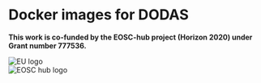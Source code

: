 # Docker images for DODAS

**This work is co-funded by the EOSC-hub project (Horizon 2020) under Grant number 777536.**                                

![EU logo](https://github.com/DODAS-TS/dodas-templates/raw/master/docs/img/eu-logo.jpeg)                              
![EOSC hub logo](https://github.com/DODAS-TS/dodas-templates/raw/master/docs/img/eosc-hub-web.png)